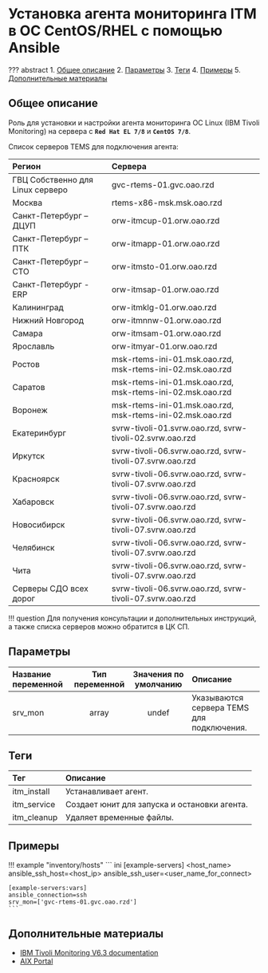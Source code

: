 # Установка агента мониторинга ITM в ОС CentOS/RHEL с помощью Ansible

??? abstract
    1. [Общее описание](#общее-описание)
    2. [Параметры](#параметры)
    3. [Теги](#теги)
    4. [Примеры](#примеры)
    5. [Дополнительные материалы](#дополнительные-материалы)

## Общее описание
Роль для установки и настройки агента мониторинга ОС Linux (IBM Tivoli Monitoring) на сервера с **``Red Hat EL 7/8``** и **``CentOS 7/8``**.

Список серверов TEMS для подключения агента:

|Регион                           | Сервера                                                    |
|:--------------------------------|:-----------------------------------------------------------|
|ГВЦ Собственно	для Linux серверо | gvc-rtems-01.gvc.oao.rzd                                   |
|Москва                           | rtems-x86-msk.msk.oao.rzd                                  |
|Санкт-Петербург – ДЦУП           | orw-itmcup-01.orw.oao.rzd                                  |
|Санкт-Петербург – ПТК            | orw-itmapp-01.orw.oao.rzd                                  |
|Санкт-Петербург – СТО            | orw-itmsto-01.orw.oao.rzd                                  |
|Санкт-Петербург - ERP            | orw-itmsap-01.orw.oao.rzd                                  |
|Калининград                      | orw-itmklg-01.orw.oao.rzd                                  |
|Нижний Новгород                  | orw-itmnnw-01.orw.oao.rzd                                  |
|Самара                           | orw-itmsam-01.orw.oao.rzd                                  |
|Ярославль                        | orw-itmyar-01.orw.oao.rzd                                  |
|Ростов                           | msk-rtems-ini-01.msk.oao.rzd, msk-rtems-ini-02.msk.oao.rzd |
|Саратов                          | msk-rtems-ini-01.msk.oao.rzd, msk-rtems-ini-02.msk.oao.rzd |
|Воронеж                          | msk-rtems-ini-01.msk.oao.rzd, msk-rtems-ini-02.msk.oao.rzd |
|Екатеринбург                     | svrw-tivoli-01.svrw.oao.rzd, svrw-tivoli-02.svrw.oao.rzd   |
|Иркутск                          | svrw-tivoli-06.svrw.oao.rzd, svrw-tivoli-07.svrw.oao.rzd   |
|Красноярск                       | svrw-tivoli-06.svrw.oao.rzd, svrw-tivoli-07.svrw.oao.rzd   |
|Хабаровск                        | svrw-tivoli-06.svrw.oao.rzd, svrw-tivoli-07.svrw.oao.rzd   |
|Новосибирск                      | svrw-tivoli-06.svrw.oao.rzd, svrw-tivoli-07.svrw.oao.rzd   |
|Челябинск                        | svrw-tivoli-06.svrw.oao.rzd, svrw-tivoli-07.svrw.oao.rzd   |
|Чита                             | svrw-tivoli-06.svrw.oao.rzd, svrw-tivoli-07.svrw.oao.rzd   |
|Серверы СДО всех дорог           | svrw-tivoli-06.svrw.oao.rzd, svrw-tivoli-07.svrw.oao.rzd   |

!!! question
    Для получения консультации и дополнительных инструкций, а также списка серверов можно обратится в ЦК СП.

## Параметры
|Название переменной  | Тип переменной | Значения по умолчанию | Описание                                     |
|:--------------------|:--------------:|:---------------------:|:---------------------------------------------|
|srv_mon              | array          | undef                 | Указываются сервера TEMS для подключения.    |

## Теги
|Тег                  | Описание                                          |
|:--------------------|:--------------------------------------------------|
|itm_install          | Устанавливает агент.                              |
|itm_service          | Создает юнит для запуска и остановки агента.      |
|itm_cleanup          | Удаляет временные файлы.                          |

## Примеры

!!! example "inventory/hosts"
    ``` ini
    [example-servers]
    <host_name> ansible_ssh_host=<host_ip> ansible_ssh_user=<user_name_for_connect>

    [example-servers:vars]
    ansible_connection=ssh
    srv_mon=['gvc-rtems-01.gvc.oao.rzd']
    ```

## Дополнительные материалы

- [IBM Tivoli Monitoring V6.3 documentation](https://www.ibm.com/support/knowledgecenter/en/SSTFXA_6.3.0/com.ibm.itm.doc_6.3/welcome_63.htm)
- [AIX Portal](https://aixportal.ru/)
